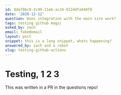 ```yaml
---
id: 8def86c0-3c99-11eb-ac34-912ddfa940f8
date: '2020-12-12'
question: Does integration with the main site work?
tags: testing github magic
asked_by: zach
email: fake@email
layout: post
snippet: this is a long snippet, whats happening?
answered_by: zach and a robot
slug: testing-github-actions
---
```


# Testing, 1 2 3

This was written in a PR in the questions repo!
